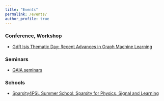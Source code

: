 ```yaml
---
title: "Events"
permalink: /events/
author_profile: true
---
```


### Conference, Workshop

- [GdR Isis Thematic Day: Recent Advances in Graph Machine Learning](/gml2022/)

### Seminars

- [GAIA seminars](https://gaia.gricad-pages.univ-grenoble-alpes.fr/seminar/)

### Schools

- [Sparsity4PSL Summer School: Sparsity for Physics, Signal and Learning](https://sparsity4psl.github.io)
